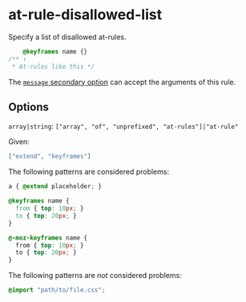 # at-rule-disallowed-list

Specify a list of disallowed at-rules.

<!-- prettier-ignore -->
```css
    @keyframes name {}
/** ↑
 * At-rules like this */
```

The [`message` secondary option](https://github.com/stylelint/stylelint/tree/15.10.2/docsuser-guideconfigure.md#message) can accept the arguments of this rule.

## Options

`array|string`: `["array", "of", "unprefixed", "at-rules"]|"at-rule"`

Given:

```json
["extend", "keyframes"]
```

The following patterns are considered problems:

<!-- prettier-ignore -->
```css
a { @extend placeholder; }
```

<!-- prettier-ignore -->
```css
@keyframes name {
  from { top: 10px; }
  to { top: 20px; }
}
```

<!-- prettier-ignore -->
```css
@-moz-keyframes name {
  from { top: 10px; }
  to { top: 20px; }
}
```

The following patterns are _not_ considered problems:

<!-- prettier-ignore -->
```css
@import "path/to/file.css";
```
